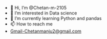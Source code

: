 - 👋 Hi, I’m @Chetan-m-2105
- 👀 I’m interested in Data science 
- 🌱 I’m currently learning Python and pandas   
- 📫 How to reach me 
- Gmail-Chetanmanju2@gmail.com

<!---
Chetan-m-2105/Chetan-m-2105 is a ✨ special ✨ repository because its `README.md` (this file) appears on your GitHub profile.
You can click the Preview link to take a look at your changes.
--->

